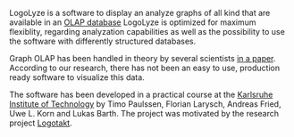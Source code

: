 LogoLyze is a software to display an analyze graphs of all kind that are 
available in an [OLAP database](http://en.wikipedia.org/wiki/OLAP)
LogoLyze is optimized for maximum flexiblity, regarding analyzation 
capabilities as well as the possibility to use the
software with differently structured databases.
                                                                                                                                                               
Graph OLAP has been handled in theory by several scientists 
[in a paper](http://www.cs.uiuc.edu/~hanj/pdf/icdm08_cchen.pdf).
According to our research, there has not been an easy to use, production ready
software to visualize this data.
                                                                                                                                                               
The software has been developed in a practical course at the
[Karlsruhe Institute of Technology](http://www.kit.edu/)
by Timo Paulssen, Florian Larysch, Andreas Fried, Uwe L. Korn and Lukas Barth.
The project was motivated by the research project [Logotakt](http://www.logotakt.de/).
